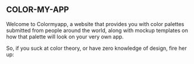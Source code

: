 ## COLOR-MY-APP

Welcome to Colormyapp, a website that provides you with color palettes submitted from people around the world, along with mockup templates on how that palette will look on your very own app. 

So, if you suck at color theory, or have zero knowledge of design, fire her up: 
